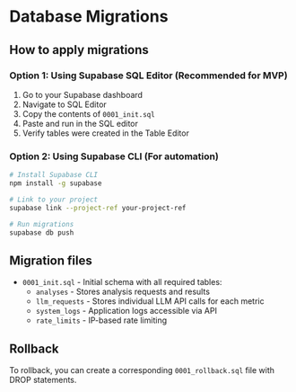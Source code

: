 # Database Migrations

## How to apply migrations

### Option 1: Using Supabase SQL Editor (Recommended for MVP)

1. Go to your Supabase dashboard
2. Navigate to SQL Editor
3. Copy the contents of `0001_init.sql`
4. Paste and run in the SQL editor
5. Verify tables were created in the Table Editor

### Option 2: Using Supabase CLI (For automation)

```bash
# Install Supabase CLI
npm install -g supabase

# Link to your project
supabase link --project-ref your-project-ref

# Run migrations
supabase db push
```

## Migration files

- `0001_init.sql` - Initial schema with all required tables:
  - `analyses` - Stores analysis requests and results
  - `llm_requests` - Stores individual LLM API calls for each metric
  - `system_logs` - Application logs accessible via API
  - `rate_limits` - IP-based rate limiting

## Rollback

To rollback, you can create a corresponding `0001_rollback.sql` file with DROP statements.